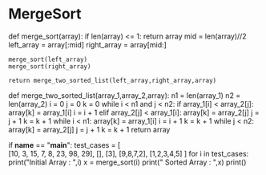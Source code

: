 # MergeSort
def merge_sort(array):
    if len(array) <= 1:
        return array
    mid = len(array)//2
    left_array = array[:mid]
    right_array = array[mid:]

    merge_sort(left_array)
    merge_sort(right_array)

    return merge_two_sorted_list(left_array,right_array,array)

def merge_two_sorted_list(array_1,array_2,array):
    n1 = len(array_1)
    n2 = len(array_2)
    i = 0
    j = 0
    k = 0
    while i < n1 and j < n2:
        if array_1[i] < array_2[j]:
            array[k] = array_1[i]
            i = i + 1
        elif array_2[j] < array_1[i]:
            array[k] = array_2[j]
            j = j + 1
        k = k + 1
    while i < n1:
        array[k] = array_1[i]
        i = i + 1
        k = k + 1
    while j < n2:
        array[k] = array_2[j]
        j = j + 1
        k = k + 1
    return array

if __name__ == "__main__":
    test_cases = [  
        [10, 3, 15, 7, 8, 23, 98, 29],
        [],
        [3],
        [9,8,7,2],
        [1,2,3,4,5]
    ]
    for i in test_cases:
        print("Initial Array : ",i)
        x = merge_sort(i)
        print(" Sorted Array : ",x)
        print()
